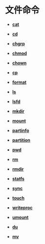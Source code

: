 # 文件命令



- **[cat](kernel-small-debug-shell-file-cat.md)**

- **[cd](kernel-small-debug-shell-file-cd.md)**

- **[chgrp](kernel-small-debug-shell-file-chgrp.md)**

- **[chmod](kernel-small-debug-shell-file-chmod.md)**

- **[chown](kernel-small-debug-shell-file-chown.md)**

- **[cp](kernel-small-debug-shell-file-cp.md)**

- **[format](kernel-small-debug-shell-file-format.md)**

- **[ls](kernel-small-debug-shell-file-ls.md)**

- **[lsfd](kernel-small-debug-shell-file-lsfd.md)**

- **[mkdir](kernel-small-debug-shell-file-mkdir.md)**

- **[mount](kernel-small-debug-shell-file-mount.md)**

- **[partinfo](kernel-small-debug-shell-file-partinfo.md)**

- **[partition](kernel-small-debug-shell-file-partition.md)**

- **[pwd](kernel-small-debug-shell-file-pwd.md)**

- **[rm](kernel-small-debug-shell-file-rm.md)**

- **[rmdir](kernel-small-debug-shell-file-rmdir.md)**

- **[statfs](kernel-small-debug-shell-file-statfs.md)**

- **[sync](kernel-small-debug-shell-file-sync.md)**

- **[touch](kernel-small-debug-shell-file-touch.md)**

- **[writeproc](kernel-small-debug-shell-file-write.md)**

- **[umount](kernel-small-debug-shell-file-umount.md)**

- **[du](kernel-small-debug-shell-file-du.md)**

- **[mv](kernel-small-debug-shell-file-mv.md)**